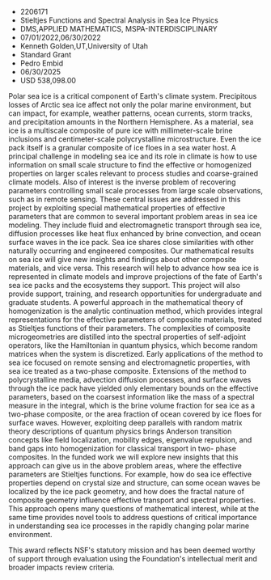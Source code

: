 
* 2206171
* Stieltjes Functions and Spectral Analysis in Sea Ice Physics
* DMS,APPLIED MATHEMATICS, MSPA-INTERDISCIPLINARY
* 07/01/2022,06/30/2022
* Kenneth Golden,UT,University of Utah
* Standard Grant
* Pedro Embid
* 06/30/2025
* USD 538,098.00

Polar sea ice is a critical component of Earth's climate system. Precipitous
losses of Arctic sea ice affect not only the polar marine environment, but can
impact, for example, weather patterns, ocean currents, storm tracks, and
precipitation amounts in the Northern Hemisphere. As a material, sea ice is a
multiscale composite of pure ice with millimeter-scale brine inclusions and
centimeter-scale polycrystalline microstructure. Even the ice pack itself is a
granular composite of ice floes in a sea water host. A principal challenge in
modeling sea ice and its role in climate is how to use information on small
scale structure to find the effective or homogenized properties on larger scales
relevant to process studies and coarse-grained climate models. Also of interest
is the inverse problem of recovering parameters controlling small scale
processes from large scale observations, such as in remote sensing. These
central issues are addressed in this project by exploiting special mathematical
properties of effective parameters that are common to several important problem
areas in sea ice modeling. They include fluid and electromagnetic transport
through sea ice, diffusion processes like heat flux enhanced by brine
convection, and ocean surface waves in the ice pack. Sea ice shares close
similarities with other naturally occurring and engineered composites. Our
mathematical results on sea ice will give new insights and findings about other
composite materials, and vice versa. This research will help to advance how sea
ice is represented in climate models and improve projections of the fate of
Earth's sea ice packs and the ecosystems they support. This project will also
provide support, training, and research opportunities for undergraduate and
graduate students. A powerful approach in the mathematical theory of
homogenization is the analytic continuation method, which provides integral
representations for the effective parameters of composite materials, treated as
Stieltjes functions of their parameters. The complexities of composite
microgeometries are distilled into the spectral properties of self-adjoint
operators, like the Hamiltonian in quantum physics, which become random matrices
when the system is discretized. Early applications of the method to sea ice
focused on remote sensing and electromagnetic properties, with sea ice treated
as a two-phase composite. Extensions of the method to polycrystalline media,
advection diffusion processes, and surface waves through the ice pack have
yielded only elementary bounds on the effective parameters, based on the
coarsest information like the mass of a spectral measure in the integral, which
is the brine volume fraction for sea ice as a two-phase composite, or the area
fraction of ocean covered by ice floes for surface waves. However, exploiting
deep parallels with random matrix theory descriptions of quantum physics brings
Anderson transition concepts like field localization, mobility edges, eigenvalue
repulsion, and band gaps into homogenization for classical transport in two-
phase composites. In the funded work we will explore new insights that this
approach can give us in the above problem areas, where the effective parameters
are Stieltjes functions. For example, how do sea ice effective properties depend
on crystal size and structure, can some ocean waves be localized by the ice pack
geometry, and how does the fractal nature of composite geometry influence
effective transport and spectral properties. This approach opens many questions
of mathematical interest, while at the same time provides novel tools to address
questions of critical importance in understanding sea ice processes in the
rapidly changing polar marine environment.

This award reflects NSF's statutory mission and has been deemed worthy of
support through evaluation using the Foundation's intellectual merit and broader
impacts review criteria.
